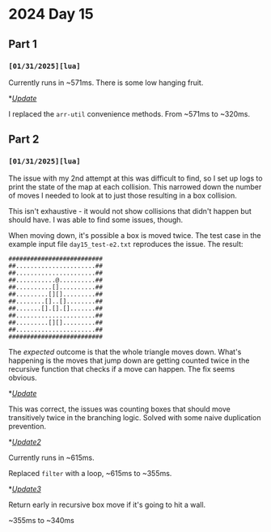
# 2024 Day 15

## Part 1

### `[01/31/2025][lua]`

Currently runs in ~571ms. There is some low hanging fruit.

*<u>*Update</u>*

I replaced the `arr-util` convenience methods. From ~571ms to ~320ms.

## Part 2

### `[01/31/2025][lua]`

The issue with my 2nd attempt at this was difficult to find, so I set up logs to print the state of the map at each collision. This narrowed down the number of moves I needed to look at to just those resulting in a box collision.

This isn't exhaustive - it would not show collisions that didn't happen but should have. I was able to find some issues, though.

When moving down, it's possible a box is moved twice. The test case in the example input file `day15_test-e2.txt` reproduces the issue. The result:

```
##########################
##......................##
##......................##
##...........@..........##
##..........[]..........##
##.........[][].........##
##........[]..[]........##
##.......[].[].[].......##
##......................##
##.........[][].........##
##......................##
##########################
```

The *expected* outcome is that the whole triangle moves down. What's happening is the moves that jump down are getting counted twice in the recursive function that checks if a move can happen. The fix seems obvious.

*<u>*Update</u>*

This was correct, the issues was counting boxes that should move transitively twice in the branching logic. Solved with some naive duplication prevention.

*<u>*Update2</u>*

Currently runs in ~615ms.

Replaced `filter` with a loop, ~615ms to ~355ms.

*<u>*Update3</u>*

Return early in recursive box move if it's going to hit a wall.

~355ms to ~340ms
